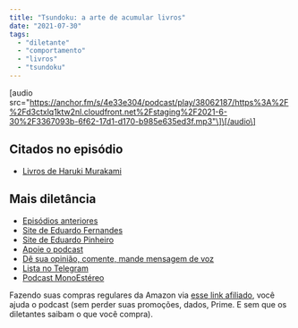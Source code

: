 ```yaml
---
title: "Tsundoku: a arte de acumular livros"
date: "2021-07-30"
tags: 
  - "diletante" 
  - "comportamento"
  - "livros"
  - "tsundoku"
---
```


\[audio src="https://anchor.fm/s/4e33e304/podcast/play/38062187/https%3A%2F%2Fd3ctxlq1ktw2nl.cloudfront.net%2Fstaging%2F2021-6-30%2F3367093b-6f62-17d1-d170-b985e635ed3f.mp3"\]\[/audio\]

## Citados no episódio

- [Livros de Haruki Murakami](https://www.amazon.com.br/s?k=murakami&__mk_pt_BR=%C3%85M%C3%85%C5%BD%C3%95%C3%91&linkCode=ll2&tag=eduf-20&linkId=ef4af728c3cb4e96504932ea045b542d&language=pt_BR&ref_=as_li_ss_tl)

## Mais diletância

- [Episódios anteriores](https://eduf.me/diletante/)
- [Site de Eduardo Fernandes](https://eduf.me/)
- [Site de Eduardo Pinheiro](https://tzal.org/)
- [Apoie o podcast](https://eduf.me/apoie/)
- [Dê sua opinião, comente, mande mensagem de voz](https://eduf.me/contato/)
- [Lista no Telegram](https://t.me/edufme)
- [Podcast MonoEstéreo](https://eduf.me/MonoEstéreo/)

Fazendo suas compras regulares da Amazon via [esse link afiliado](https://www.amazon.com.br/?&linkCode=ll2&tag=eduf-20&linkId=89f6c0120179c4d4d6f906d2100734f7&language=pt_BR&ref_=as_li_ss_tl), você ajuda o podcast (sem perder suas promoções, dados, Prime. E sem que os diletantes saibam o que você compra).
